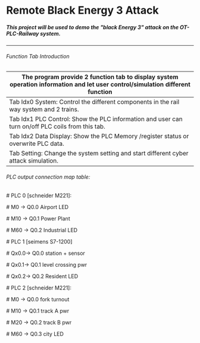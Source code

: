 # Remote Black Energy 3 Attack 
##### This project will be used to demo the "black Energy 3" attack on the OT-PLC-Railway system.

------

###### Function Tab Introduction

| The program provide 2 function tab to display system operation information and let user control/simulation different function |
| ------------------------------------------------------------ |
| Tab Idx0 System: Control the different components in the rail way system and 2 trains. |
| Tab Idx1 PLC Control:  Show the PLC information and user can turn on/off PLC coils from this tab. |
| Tab Idx2 Data Display: Show the PLC Memory /register status or overwrite PLC data. |
| Tab Setting: Change the system setting and start different cyber attack simulation. |

###### PLC output connection map table:

\# PLC 0 [schneider M221]: 

\#   M0  -> Q0.0 Airport LED

\#   M10 -> Q0.1 Power Plant

\#   M60 -> Q0.2 Industrial LED

\# PLC 1 [seimens S7-1200]

\#   Qx0.0-> Q0.0 station + sensor

\#   Qx0.1-> Q0.1 level crossing pwr

\#   Qx0.2-> Q0.2 Resident LED

\# PLC 2 [schneider M221]:

\#   M0  -> Q0.0 fork turnout

\#   M10 -> Q0.1 track A pwr

\#   M20 -> Q0.2 track B pwr

\#   M60 -> Q0.3 city LED

